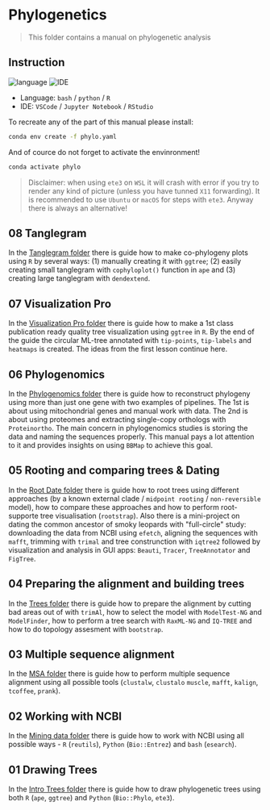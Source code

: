 # Phylogenetics
>This folder contains a manual on phylogenetic analysis 

## Instruction
![language](https://img.shields.io/badge/Language-bash/Python/R-steelblue)
![IDE](https://img.shields.io/badge/IDE-VSCode/JupyterNotebook/RStudio-steelblue)
- Language: `bash` / `python` / `R`
- IDE: `VSCode` / `Jupyter Notebook` / `RStudio`

To recreate any of the part of this manual please install:

```bash
conda env create -f phylo.yaml
```

And of cource do not forget to activate the envinronment!

```bash
conda activate phylo
```

>Disclaimer: when using `ete3` on `WSL` it will crash with error if you try to render any kind of picture (unless you have tunned `X11` forwarding). It is recommended to use `Ubuntu` or `macOS` for steps with `ete3`. Anyway there is always an alternative!

## 08 Tanglegram

In the [Tanglegram folder](04_08_Tanglegram) there is guide how to make co-phylogeny plots using `R` by several ways: (1) manually creating it with `ggtree`; (2) easily creating small tanglegram with `cophyloplot()` function in `ape` and (3) creating large tanglegram with `dendextend`.

## 07 Visualization Pro

In the [Visualization Pro folder](04_07_Visualization_Pro) there is guide how to make a 1st class publication ready quality tree visualization using `ggtree` in `R`. By the end of the guide the circular ML-tree annotated with `tip-points`, `tip-labels` and `heatmaps` is created. The ideas from the first lesson continue here.

## 06 Phylogenomics

In the [Phylogenomics folder](04_06_Phylogenomics) there is guide how to reconstruct phylogeny using more than just one gene with two examples of pipelines. The 1st is about using mitochondrial genes and manual work with data. The 2nd is about using proteomes and extracting single-copy orthologs with `Proteinortho`. The main concern in phylogenomics studies is storing the data and naming the sequences properly. This manual pays a lot attention to it and provides insights on using `BBMap` to achieve this goal.

## 05 Rooting and comparing trees & Dating

In the [Root Date folder](04_05_Root_Date) there is guide how to root trees using different approaches (by a known external clade / `midpoint rooting` / `non-reversible` model), how to compare these approaches and how to perform root-supporte tree visualisation (`rootstrap`). Also there is a mini-project on dating the common ancestor of smoky leopards with "full-circle" study: downloading the data from NCBI using `efetch`, aligning the sequences with `mafft`, trimming with `trimal` and tree construnction with `iqtree2` followed by visualization and analysis in GUI apps: `Beauti`, `Tracer`, `TreeAnnotator` and `FigTree`.

## 04 Preparing the alignment and building trees

In the [Trees folder](04_04_Trees) there is guide how to prepare the alignment by cutting bad areas out of with `trimAl`, how to select the model with `ModelTest-NG` and `ModelFinder`, how to perform a tree search with `RaxML-NG` and `IQ-TREE` and how to do topology assesment with `bootstrap`.

## 03 Multiple sequence alignment

In the [MSA folder](04_03_MSA) there is guide how to perform multiple sequence alignment using all possible tools (`clustalw`, `clustalo` `muscle`, `mafft`, `kalign`, `tcoffee`, `prank`).

## 02 Working with NCBI

In the [Mining data folder](04_02_Mining_Data) there is guide how to work with NCBI using all possible ways - `R` (`reutils`), `Python` (`Bio::Entrez`) and `bash` (`esearch`).

## 01 Drawing Trees

In the [Intro Trees folder](04_01_Intro_Trees) there is guide how to draw phylogenetic trees using both `R` (`ape`, `ggtree`) and `Python` (`Bio::Phylo`, `ete3`).
